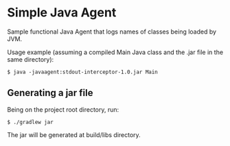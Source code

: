 # Simple Java Agent

Sample functional Java Agent that logs names of classes being loaded by JVM.

Usage example (assuming a compiled Main Java class and the .jar file in the same directory):

```$ java -javaagent:stdout-interceptor-1.0.jar Main```

## Generating a jar file

Being on the project root directory, run:

```$ ./gradlew jar```

The jar will be generated at build/libs directory.
